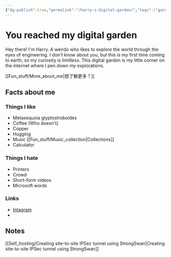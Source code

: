 ```yaml
---
{"dg-publish":true,"permalink":"/harry-s-digital-garden/","tags":["gardenEntry"]}
---
```






# You reached my digital garden
Hey there! I'm Harry. A weirdo who likes to explore the world through the eyes of engineering. I don't know about you, but this is my first time coming to earth, so my curiosity is limitless. This digital garden is my little corner on the internet where I pen down my explorations.

[[Fun_stuff/More_about_me\|想了解更多？]]

## Facts about me
### Things I like
- Metasequoia glyptostroboides
- Coffee (Who doesn't)
- Copper
- Hugging
- Music [[Fun_stuff/Music_collection\|Collections]]
- Calculator

### Things I hate
- Printers
- Crowd
- Short-form videos
- Microsoft words

### Links
- [Intagram](https://instagram.com/nonaharry121?igshid=OGQ5ZDc2ODk2ZA==)
- 


## Notes
[[Self_hosting/Creating site-to-site IPSec tunnel using StrongSwan\|Creating site-to-site IPSec tunnel using StrongSwan]]






